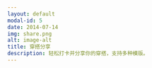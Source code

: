 ```yaml
---
layout: default
modal-id: 5
date: 2014-07-14
img: share.png
alt: image-alt
title: 穿搭分享
description: 轻松打卡并分享你的穿搭，支持多种模版。
---
```

